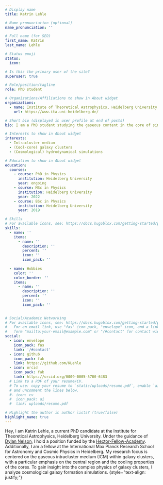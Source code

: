```yaml
---
# Display name
title: Katrin Lehle

# Name pronunciation (optional)
name_pronunciation: ''

# Full name (for SEO)
first_name: Katrin
last_name: Lehle

# Status emoji
status:
  icon: 

# Is this the primary user of the site?
superuser: true

# Role/position/tagline
role: PhD student

# Organizations/Affiliations to show in About widget
organizations:
  - name: Institute of Theoretical Astrophysics, Heidelberg University
    url: https://www.ita.uni-heidelberg.de/

# Short bio (displayed in user profile at end of posts)
bio: I am a PhD student studying the gaseous content in the core of simulated galaxy clusters.

# Interests to show in About widget
interests:
  - Intracluster medium
  - (Cool-core) galaxy clusters
  - (Cosmological) hydrodynamical simulations

# Education to show in About widget
education:
  courses:
    - course: PhD in Physics
      institution: Heidelberg University
      year: ongoing
    - course: MSc in Physics
      institution: Heidelberg University
      year: 2022
    - course: BSc in Physics
      institution: Heidelberg University
      year: 2019

# Skills
# For available icons, see: https://docs.hugoblox.com/getting-started/page-builder/#icons
skills:
  - name: ''
    items:
      - name: ''
        description: ''
        percent: ''
        icon: ''
        icon_pack: ''
      
  - name: Hobbies
    color: ''
    color_border: ''
    items:
      - name: ''
        description: ''
        percent: ''
        icon: ''
        icon_pack: ''
      

# Social/Academic Networking
# For available icons, see: https://docs.hugoblox.com/getting-started/page-builder/#icons
#   For an email link, use "fas" icon pack, "envelope" icon, and a link in the
#   form "mailto:your-email@example.com" or "/#contact" for contact widget.
social:
  - icon: envelope
    icon_pack: fas
    link: '/#contact'
  - icon: github
    icon_pack: fab
    link: https://github.com/KLehle
  - icon: orcid
    icon_pack: fab
    link: https://orcid.org/0009-0005-5700-6483
  # Link to a PDF of your resume/CV.
  # To use: copy your resume to `static/uploads/resume.pdf`, enable `ai` icons in `params.yaml`,
  # and uncomment the lines below.
  #- icon: cv
  #  icon_pack: ai
  #  link: uploads/resume.pdf

# Highlight the author in author lists? (true/false)
highlight_name: true
---
```


Hey, I am Katrin Lehle, a current PhD candidate at the Institute for Theoretical Astrophysics, Heidelberg University. Under the guidance of [Dylan Nelson](https://www.ita.uni-heidelberg.de/~dnelson/), I hold a position funded by the [Hector-Fellow-Academy](https://hector-fellow-academy.de/en/). Additionally, I am a fellow at the International Max Planck Research School for Astronomy and Cosmic Physics in Heidelberg.
My research focus is centered on the gaseous intracluster medium (ICM) within galaxy clusters, with a particular emphasis on the central region and the cooling properties of the cores. To gain insight into the complex physics of galaxy clusters, I analyze cosmological galaxy formation simulations.
{style="text-align: justify;"}
